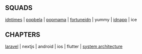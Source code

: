 ## SQUADS

[idntimes](https://github.com/IDN-Media/README.idntimes.com) |
[popbela](https://github.com/IDN-Media/README.popbela.com) |
[popmama](https://github.com/IDN-Media/README.popmama.com) |
[fortuneidn](https://github.com/IDN-Media/README.fortuneidn.com) |
yummy |
[idnapp](https://github.com/IDN-Media/README.idnapp.com) |
ice

## CHAPTERS

[laravel](https://github.com/IDN-Media/.github-private/blob/master/laravel.md) |
nextjs |
android |
ios |
flutter |
[system architecture](https://github.com/IDN-Media/.github-private/blob/master/openapi.md)

